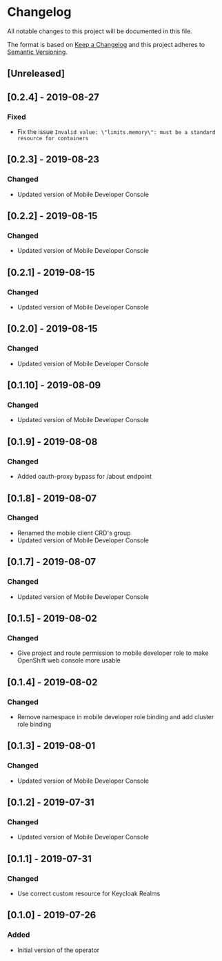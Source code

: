 # Changelog

All notable changes to this project will be documented in this file.

The format is based on [Keep a Changelog](http://keepachangelog.com/en/1.0.0/)
and this project adheres to [Semantic Versioning](http://semver.org/spec/v2.0.0.html).

## [Unreleased]

## [0.2.4] - 2019-08-27

### Fixed

- Fix the issue `Invalid value: \"limits.memory\": must be a standard resource for containers`

## [0.2.3] - 2019-08-23

### Changed

- Updated version of Mobile Developer Console

## [0.2.2] - 2019-08-15

### Changed

- Updated version of Mobile Developer Console

## [0.2.1] - 2019-08-15

### Changed

- Updated version of Mobile Developer Console

## [0.2.0] - 2019-08-15

### Changed

- Updated version of Mobile Developer Console

## [0.1.10] - 2019-08-09

### Changed

- Updated version of Mobile Developer Console

## [0.1.9] - 2019-08-08

### Changed

- Added oauth-proxy bypass for /about endpoint

## [0.1.8] - 2019-08-07

### Changed

- Renamed the mobile client CRD's group
- Updated version of Mobile Developer Console

## [0.1.7] - 2019-08-07

### Changed

- Updated version of Mobile Developer Console

## [0.1.5] - 2019-08-02

### Changed

- Give project and route permission to mobile developer role to make OpenShift web console more usable

## [0.1.4] - 2019-08-02

### Changed

- Remove namespace in mobile developer role binding and add cluster role binding

## [0.1.3] - 2019-08-01

### Changed

- Updated version of Mobile Developer Console

## [0.1.2] - 2019-07-31

### Changed

- Updated version of Mobile Developer Console

## [0.1.1] - 2019-07-31

### Changed

- Use correct custom resource for Keycloak Realms

## [0.1.0] - 2019-07-26

### Added

- Initial version of the operator

